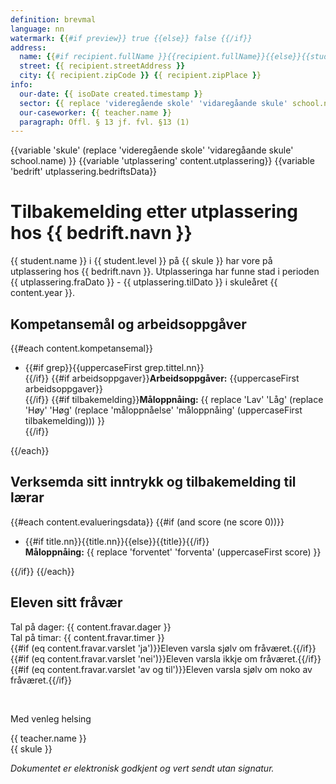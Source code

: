 ```yaml
---
definition: brevmal
language: nn
watermark: {{#if preview}} true {{else}} false {{/if}}
address:
  name: {{#if recipient.fullName }}{{recipient.fullName}}{{else}}{{student.name}}{{/if}}
  street: {{ recipient.streetAddress }}
  city: {{ recipient.zipCode }} {{ recipient.zipPlace }}
info:
  our-date: {{ isoDate created.timestamp }}
  sector: {{ replace 'videregående skole' 'vidaregåande skule' school.name }}
  our-caseworker: {{ teacher.name }}
  paragraph: Offl. § 13 jf. fvl. §13 (1)
---
```


{{variable 'skule' (replace 'videregående skole' 'vidaregåande skule' school.name) }}
{{variable 'utplassering' content.utplassering}}
{{variable 'bedrift' utplassering.bedriftsData}}

# Tilbakemelding etter utplassering hos {{ bedrift.navn }}

{{ student.name }} i {{ student.level }} på {{ skule }} har vore på utplassering hos {{ bedrift.navn }}. Utplasseringa har funne stad i perioden {{ utplassering.fraDato }} - {{ utplassering.tilDato }} i skuleåret {{ content.year }}.

## Kompetansemål og arbeidsoppgåver

{{#each content.kompetansemal}}

- {{#if grep}}{{uppercaseFirst grep.tittel.nn}}<br />{{/if}}
  {{#if arbeidsoppgaver}}**Arbeidsoppgåver:** {{uppercaseFirst arbeidsoppgaver}}<br />{{/if}}
  {{#if tilbakemelding}}**Måloppnåing:** {{ replace 'Lav' 'Låg' (replace 'Høy' 'Høg' (replace 'måloppnåelse' 'måloppnåing' (uppercaseFirst tilbakemelding))) }}<br />{{/if}}

{{/each}}

## Verksemda sitt inntrykk og tilbakemelding til lærar

{{#each content.evalueringsdata}}
{{#if (and score (ne score 0))}}

- {{#if title.nn}}{{title.nn}}{{else}}{{title}}{{/if}}<br />
  **Måloppnåing:** {{ replace 'forventet' 'forventa' (uppercaseFirst score) }}

{{/if}}
{{/each}}

## Eleven sitt fråvær

Tal på dager: {{ content.fravar.dager }}<br/>
Tal på timar: {{ content.fravar.timer }}<br/>
{{#if (eq content.fravar.varslet 'ja')}}Eleven varsla sjølv om fråværet.{{/if}}{{#if (eq content.fravar.varslet 'nei')}}Eleven varsla ikkje om fråværet.{{/if}}{{#if (eq content.fravar.varslet 'av og til')}}Eleven varsla sjølv om noko av fråværet.{{/if}}

<br/>

Med venleg helsing

{{ teacher.name }}<br />
{{ skule }}<br />

*Dokumentet er elektronisk godkjent og vert sendt utan signatur.*
